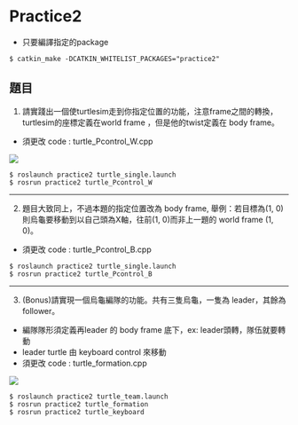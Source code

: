 # Practice2

- 只要編譯指定的package
```bash=
$ catkin_make -DCATKIN_WHITELIST_PACKAGES="practice2"
```

## 題目
1. 請實踐出一個使turtlesim走到你指定位置的功能，注意frame之間的轉換，turtlesim的座標定義在world frame ，但是他的twist定義在 body frame。
- 須更改 code : turtle_Pcontrol_W.cpp

![](https://i.imgur.com/uEb3wAr.png)


``` bash=
$ roslaunch practice2 turtle_single.launch
$ rosrun practice2 turtle_Pcontrol_W
```
----
2. 題目大致同上，不過本題的指定位置改為 body frame, 舉例：若目標為(1, 0)則烏龜要移動到以自己頭為X軸，往前(1, 0)而非上一題的 world frame (1, 0)。
- 須更改 code : turtle_Pcontrol_B.cpp


``` bash=
$ roslaunch practice2 turtle_single.launch
$ rosrun practice2 turtle_Pcontrol_B
```

----
3. (Bonus)請實現一個烏龜編隊的功能。共有三隻烏龜，一隻為 leader，其餘為 follower。
- 編隊隊形須定義再leader 的 body frame 底下，ex: leader頭轉，隊伍就要轉動
- leader turtle 由 keyboard control 來移動
- 須更改 code : turtle_formation.cpp

![](https://i.imgur.com/USt9MmZ.png)

```bash=
$ roslaunch practice2 turtle_team.launch
$ rosrun practice2 turtle_formation
$ rosrun practice2 turtle_keyboard
```
